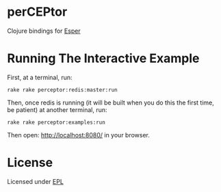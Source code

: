 # perCEPtor

Clojure bindings for [Esper](http://esper.codehaus.org/)

# Running The Interactive Example

First, at a terminal, run:

    rake rake perceptor:redis:master:run

Then, once redis is running (it will be built when you do this the first time,
be patient) at another terminal, run:

    rake rake perceptor:examples:run

Then open: [http://localhost:8080/](http://localhost:8080/) in your browser.


# License

Licensed under [EPL](http://www.eclipse.org/legal/epl-v10.html)


